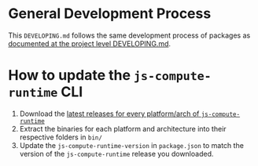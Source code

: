 # General Development Process

This `DEVELOPING.md` follows the same development process of packages as [documented at the project level DEVELOPING.md](../DEVELOPING.md).

# How to update the `js-compute-runtime` CLI

1. Download the [latest releases for every platform/arch of `js-compute-runtime`](https://github.com/fastly/js-compute-runtime/releases)
1. Extract the binaries for each platform and architecture into their respective folders in `bin/`
1. Update the `js-compute-runtime-version` in `package.json` to match the version of the `js-compute-runtime` release you downloaded.
